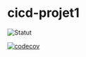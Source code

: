 # cicd-projet1

![Statut](https://github.com/matinfo/cicd-projet1/actions/workflows/main.yaml/badge.svg)

[![codecov](https://codecov.io/github/matinfo/cicd-projet1/graph/badge.svg?token=WJQ62N1ZW5)](https://codecov.io/github/matinfo/cicd-projet1)